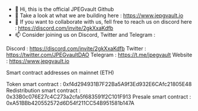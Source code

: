 - 👋 Hi, this is the official JPEGvault Github
- 👀 Take a look at what we are building here : https://www.jepgvault.io
- 💞️ If you want to collaborate with us, fell free to reach us on discord here : https://discord.com/invite/2gkXxaKdfb
- 📫 Consider joining us on Discord, Twitter and Telegram : 

Discord : https://discord.com/invite/2gkXxaKdfb
Twitter : https://twitter.com/JPEGvaultDAO
Telegram : https://t.me/jpegvault
Website : https://www.jepgvault.io

Smart contract addresses on mainnet (ETH)

Token smart contract : 0xf4d294931B7F22Ba5A9f3Ed932E6CAfc21805E48
Redistribution smart contract : 0x33B0c076E27c4C273a2cfa5f683591f2C101F913
Presale smart contract : 0xA51BBb420552572d6D54f211CC54B951581b147A
